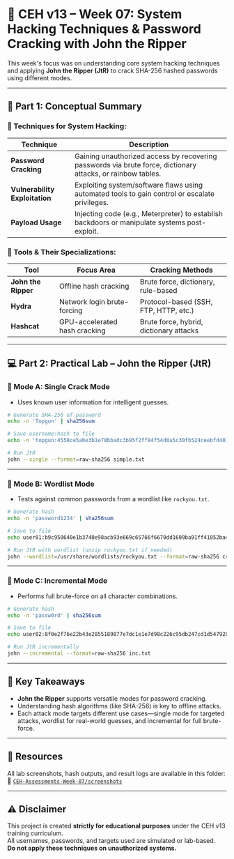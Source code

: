 
# 🧪 CEH v13 – Week 07: System Hacking Techniques & Password Cracking with John the Ripper

This week's focus was on understanding core system hacking techniques and applying **John the Ripper (JtR)** to crack SHA-256 hashed passwords using different modes.

---

## 🔐 Part 1: Conceptual Summary

### 🔸 Techniques for System Hacking:

| Technique                | Description |
|--------------------------|-------------|
| **Password Cracking**   | Gaining unauthorized access by recovering passwords via brute force, dictionary attacks, or rainbow tables. |
| **Vulnerability Exploitation** | Exploiting system/software flaws using automated tools to gain control or escalate privileges. |
| **Payload Usage**        | Injecting code (e.g., Meterpreter) to establish backdoors or manipulate systems post-exploit. |

### 🔸 Tools & Their Specializations:

| Tool          | Focus Area                                | Cracking Methods                       |
|---------------|--------------------------------------------|----------------------------------------|
| **John the Ripper** | Offline hash cracking                  | Brute force, dictionary, rule-based     |
| **Hydra**           | Network login brute-forcing            | Protocol-based (SSH, FTP, HTTP, etc.)  |
| **Hashcat**         | GPU-accelerated hash cracking          | Brute force, hybrid, dictionary attacks |

---

## 💻 Part 2: Practical Lab – John the Ripper (JtR)

### 🔹 Mode A: Single Crack Mode
- Uses known user information for intelligent guesses.

```bash
# Generate SHA-256 of password
echo -n 'Topgun' | sha256sum

# Save username:hash to file
echo -n 'topgun:4558ce5abe3b1e70bbadc3b95f2ff84f54d0a5c30fb524ceebfd401f8233fda7' > simple.txt

# Run JtR
john --single --format=raw-sha256 simple.txt
```

---

### 🔹 Mode B: Wordlist Mode
- Tests against common passwords from a wordlist like `rockyou.txt`.

```bash
# Generate hash
echo -n 'password1234' | sha256sum

# Save to file
echo user01:b9c950640e1b3740e98acb93e669c65766f6670dd1609ba91ff41052ba48c6f3 >> crack.txt

# Run JtR with wordlist (unzip rockyou.txt if needed)
john --wordlist=/usr/share/wordlists/rockyou.txt --format=raw-sha256 crack.txt
```

---

### 🔹 Mode C: Incremental Mode
- Performs full brute-force on all character combinations.

```bash
# Generate hash
echo -n 'passw0rd' | sha256sum

# Save to file
echo user02:8f0e2f76e22b43e2855189877e7dc1e1e7d98c226c95db247cd1d547928334a9 >> inc.txt

# Run JtR incrementally
john --incremental --format=raw-sha256 inc.txt
```

---

## 📌 Key Takeaways

- **John the Ripper** supports versatile modes for password cracking.
- Understanding hash algorithms (like SHA-256) is key to offline attacks.
- Each attack mode targets different use cases—single mode for targeted attacks, wordlist for real-world guesses, and incremental for full brute-force.

---

## 📂 Resources

All lab screenshots, hash outputs, and result logs are available in this folder:  
📁 [`CEH-Assessments-Week-07/screenshots`](https://github.com/SkillDevloper/CEH-Assessments/tree/main/CEH-Assessments-Week-07/screenshots)

---

## ⚠️ Disclaimer

This project is created **strictly for educational purposes** under the CEH v13 training curriculum.  
All usernames, passwords, and targets used are simulated or lab-based.  
**Do not apply these techniques on unauthorized systems.**
